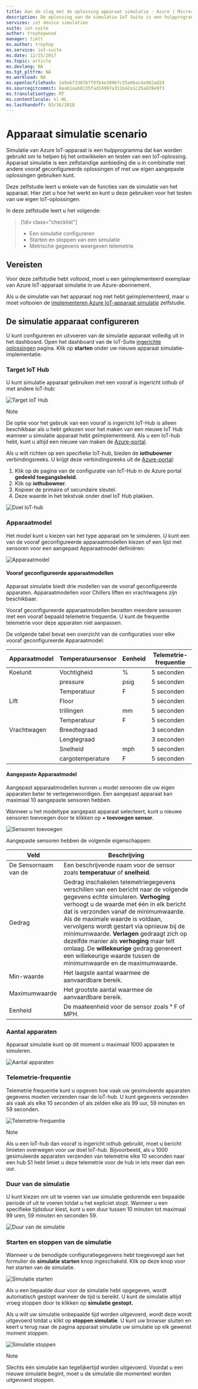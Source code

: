 ```yaml
---
title: Aan de slag met de oplossing apparaat simulatie - Azure | Microsoft Docs
description: De oplossing van de simulatie IoT Suite is een hulpprogramma dat kan worden gebruikt om te helpen bij het ontwikkelen en testen van een IoT-oplossing. De simulatie-service is een zelfstandige die kan worden gebruikt in combinatie met andere vooraf geconfigureerde oplossingen of gebruikt met uw eigen aangepaste oplossingen bieden.
services: iot device simulation
suite: iot-suite
author: troyhopwood
manager: timlt
ms.author: troyhop
ms.service: iot-suite
ms.date: 12/15/2017
ms.topic: article
ms.devlang: NA
ms.tgt_pltfrm: NA
ms.workload: NA
ms.openlocfilehash: 2a9a6f3387b7f9fb4e3896fc55a06ac4a902ad24
ms.sourcegitcommit: 8aab1aab0135fad24987a311b42a1c25a839e9f3
ms.translationtype: MT
ms.contentlocale: nl-NL
ms.lasthandoff: 03/16/2018
---
```

# <a name="device-simulation-walkthrough"></a>Apparaat simulatie scenario

Simulatie van Azure IoT-apparaat is een hulpprogramma dat kan worden gebruikt om te helpen bij het ontwikkelen en testen van een IoT-oplossing. Apparaat simulatie is een zelfstandige aanbieding die u in combinatie met andere vooraf geconfigureerde oplossingen of met uw eigen aangepaste oplossingen gebruiken kunt.

Deze zelfstudie leert u enkele van de functies van de simulatie van het apparaat. Hier ziet u hoe het werkt en kunt u deze gebruiken voor het testen van uw eigen IoT-oplossingen.

In deze zelfstudie leert u het volgende:

>[!div class="checklist"]
> * Een simulatie configureren
> * Starten en stoppen van een simulatie
> * Metrische gegevens weergeven telemetrie

## <a name="prerequisites"></a>Vereisten

Voor deze zelfstudie hebt voltooid, moet u een geïmplementeerd exemplaar van Azure IoT-apparaat simulatie in uw Azure-abonnement.

Als u de simulatie van het apparaat nog niet hebt geïmplementeerd, maar u moet voltooien de [implementeren Azure IoT-apparaat simulatie](iot-suite-device-simulation-deploy.md) zelfstudie.

## <a name="configuring-device-simulation"></a>De simulatie apparaat configureren

U kunt configureren en uitvoeren van de simulatie apparaat volledig uit in het dashboard. Open het dashboard van de IoT-Suite [ingerichte oplossingen](https://www.azureiotsuite.com/) pagina. Klik op **starten** onder uw nieuwe apparaat simulatie-implementatie.

### <a name="target-iot-hub"></a>Target IoT Hub

U kunt simulatie apparaat gebruiken met een vooraf is ingericht iothub of met andere IoT-hub:

![Target IoT Hub](media/iot-suite-device-simulation-explore/targethub.png)

> [!NOTE]
> De optie voor het gebruik van een vooraf is ingericht IoT-Hub is alleen beschikbaar als u hebt gekozen voor het maken van een nieuwe IoT Hub wanneer u simulatie apparaat hebt geïmplementeerd. Als u een IoT-hub hebt, kunt u altijd een nieuwe van maken de [Azure-portal](https://portal.azure.com).

Als u wilt richten op een specifieke IoT-hub, bieden de **iothubowner** verbindingsreeks. U krijgt deze verbindingsreeks uit de [Azure-portal](https://portal.azure.com):

1. Klik op de pagina van de configuratie van IoT-Hub in de Azure portal **gedeeld toegangsbeleid**.
1. Klik op **iothubowner**.
1. Kopieer de primaire of secundaire sleutel.
1. Deze waarde in het tekstvak onder doel IoT Hub plakken.

![Doel IoT-hub](media/iot-suite-device-simulation-explore/connectionstring.png)

### <a name="device-model"></a>Apparaatmodel

Het model kunt u kiezen van het type apparaat om te simuleren. U kunt een van de vooraf geconfigureerde apparaatmodellen kiezen of een lijst met sensoren voor een aangepast Apparaatmodel definiëren:

![Apparaatmodel](media/iot-suite-device-simulation-explore/devicemodel.png)

#### <a name="pre-configured-device-models"></a>Vooraf geconfigureerde apparaatmodellen

Apparaat simulatie biedt drie modellen van de vooraf geconfigureerde apparaten. Apparaatmodellen voor Chillers liften en vrachtwagens zijn beschikbaar.

Vooraf geconfigureerde apparaatmodellen bevatten meerdere sensoren met een vooraf bepaald telemetrie frequentie. U kunt de frequentie telemetrie voor deze apparaten niet aanpassen.

De volgende tabel bevat een overzicht van de configuraties voor elke vooraf geconfigureerde Apparaatmodel:

| Apparaatmodel | Temperatuursensor | Eenheid | Telemetrie-frequentie
| -------------| ------ | -----| --------------------|
| Koelunit | Vochtigheid | % | 5 seconden |
| | pressure | psig | 5 seconden |
| | Temperatuur | F | 5 seconden |
| Lift | Floor | | 5 seconden |
| | trillingen | mm | 5 seconden |
| | Temperatuur | F | 5 seconden |
| Vrachtwagen | Breedtegraad | | 3 seconden |
| | Lengtegraad | | 3 seconden |
| | Snelheid | mph | 5 seconden |
| | cargotemperature | F | 5 seconden |

#### <a name="custom-device-model"></a>Aangepaste Apparaatmodel

Aangepast apparaatmodellen kunnen u model sensoren die uw eigen apparaten beter te vertegenwoordigen. Een aangepast apparaat kan maximaal 10 aangepaste sensoren hebben.

Wanneer u het modeltype aangepast apparaat selecteert, kunt u nieuwe sensoren toevoegen door te klikken op **+ toevoegen sensor**.

![Sensoren toevoegen](media/iot-suite-device-simulation-explore/customsensors.png)

Aangepaste sensoren hebben de volgende eigenschappen:

| Veld | Beschrijving |
| ----- | ----------- |
| De Sensornaam van de | Een beschrijvende naam voor de sensor zoals **temperatuur** of **snelheid**. |
| Gedrag | Gedrag inschakelen telemetriegegevens verschillen van een bericht naar de volgende gegevens echte simuleren. **Verhoging** verhoogt u de waarde met één in elk bericht dat is verzonden vanaf de minimumwaarde. Als de maximale waarde is voldaan, vervolgens wordt gestart via opnieuw bij de minimumwaarde. **Verlagen** gedraagt zich op dezelfde manier als **verhoging** maar telt omlaag. De **willekeurige** gedrag genereert een willekeurige waarde tussen de minimumwaarde en de maximumwaarde. |
| Min-waarde | Het laagste aantal waarmee de aanvaardbare bereik. |
| Maximumwaarde | Het grootste aantal waarmee de aanvaardbare bereik. |
| Eenheid | De maateenheid voor de sensor zoals ° F of MPH. |

### <a name="number-of-devices"></a>Aantal apparaten

Apparaat simulatie kunt op dit moment u maximaal 1000 apparaten te simuleren.

![Aantal apparaten](media/iot-suite-device-simulation-explore/numberofdevices.png)

### <a name="telemetry-frequency"></a>Telemetrie-frequentie

Telemetrie frequentie kunt u opgeven hoe vaak uw gesimuleerde apparaten gegevens moeten verzenden naar de IoT-hub. U kunt gegevens verzenden als vaak als elke 10 seconden of als zelden elke als 99 uur, 59 minuten en 59 seconden.

![Telemetrie-frequentie](media/iot-suite-device-simulation-explore/frequency.png)

> [!NOTE]
> Als u een IoT-hub dan vooraf is ingericht iothub gebruikt, moet u bericht limieten overwegen voor uw doel IoT-hub. Bijvoorbeeld, als u 1000 gesimuleerde apparaten verzenden van telemetrie elke 10 seconden naar een hub S1 hebt limiet u deze telemetrie voor de hub in iets meer dan een uur.

### <a name="simulation-duration"></a>Duur van de simulatie

U kunt kiezen om uit te voeren van uw simulatie gedurende een bepaalde periode of uit te voeren totdat u het expliciet stopt. Wanneer u een specifieke tijdsduur kiest, kunt u een duur tussen 10 minuten tot maximaal 99 uren, 59 minuten en seconden 59.

![Duur van de simulatie](media/iot-suite-device-simulation-explore/duration.png)

### <a name="start-and-stop-the-simulation"></a>Starten en stoppen van de simulatie

Wanneer u de benodigde configuratiegegevens hebt toegevoegd aan het formulier de **simulatie starten** knop ingeschakeld. Klik op deze knop voor het starten van de simulatie.

![Simulatie starten](media/iot-suite-device-simulation-explore/start.png)

Als u een bepaalde duur voor de simulatie hebt opgegeven, wordt automatisch gestopt wanneer de tijd is bereikt. U kunt de simulatie altijd vroeg stoppen door te klikken op **simulatie gestopt.**

Als u wilt uw simulatie onbepaalde tijd worden uitgevoerd, wordt deze wordt uitgevoerd totdat u klikt op **stoppen simulatie**. U kunt uw browser sluiten en keert u terug naar de pagina apparaat simulatie uw simulatie op elk gewenst moment stoppen.

![Simulatie stoppen](media/iot-suite-device-simulation-explore/stop.png)

> [!NOTE]
> Slechts één simulatie kan tegelijkertijd worden uitgevoerd. Voordat u een nieuwe simulatie begint, moet u de simulatie die momenteel worden uitgevoerd stoppen.
